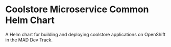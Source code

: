 # Coolstore Microservice Common Helm Chart
A Helm chart for building and deploying coolstore applications on OpenShift in the MAD Dev Track.